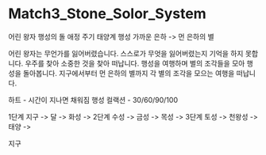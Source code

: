 # Match3_Stone_Solor_System

어린 왕자
행성의 돌
애정 주기
태양계 행성
가까운 은하 -> 먼 은하의 별

어린 왕자는 무언가를 잃어버렸습니다. 
스스로가 무엇을 잃어버렸는지 기억을 하지 못합니다.
우주를 찾아 소중한 것을 찾아 떠납니다.
행성을 여행하며 별의 조각들을 모아 행성을 돌아봅니다.
지구에서부터 먼 은하의 별까지 각 별의 조각을 모으는 여행을 떠납니다.

하트 - 시간이 지나면 채워짐
행성 컬랙션 - 30/60/90/100

1단계 지구 -> 달 -> 화성 ->
2단계 수성 -> 금성 -> 목성 ->
3단계 토성 -> 천왕성 -> 태양 ->

지구
